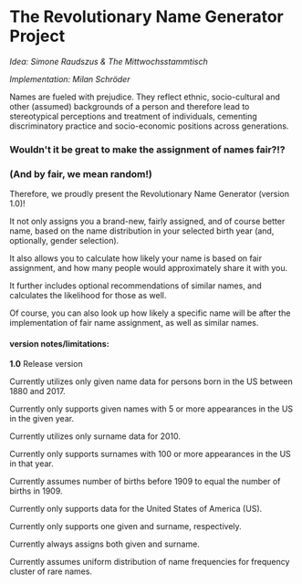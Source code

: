 # The Revolutionary Name Generator Project

*Idea: Simone Raudszus & The Mittwochsstammtisch*

*Implementation: Milan Schröder*

Names are fueled with prejudice. They reflect ethnic, socio-cultural and other (assumed) backgrounds of a person and therefore lead to stereotypical perceptions and treatment of individuals, cementing discriminatory practice and socio-economic positions across generations.

### Wouldn't it be great to make the assignment of names fair?!?

### (And by fair, we mean random!)

Therefore, we proudly present the Revolutionary Name Generator (version 1.0)!

It not only assigns you a brand-new, fairly assigned, and of course better name, based on the name distribution in your selected birth year (and, optionally, gender selection).

It also allows you to calculate how likely your name is based on fair assignment, and how many people would approximately share it with you.

It further includes optional recommendations of similar names, and calculates the likelihood for those as well.

Of course, you can also look up how likely a specific name will be after the implementation of fair name assignment, as well as similar names.

#### version notes/limitations:

**1.0** Release version

Currently utilizes only given name data for persons born in the US between 1880 and 2017.

Currently only supports given names with 5 or more appearances in the US in the given year.

Currently utilizes only surname data for 2010.

Currently only supports surnames with 100 or more appearances in the US in that year.

Currently assumes number of births before 1909 to equal the number of births in 1909.

Currently only supports data for the United States of America (US).

Currently only supports one given and surname, respectively.

Currently always assigns both given and surname.

Currently assumes uniform distribution of name frequencies for frequency cluster of rare names.
